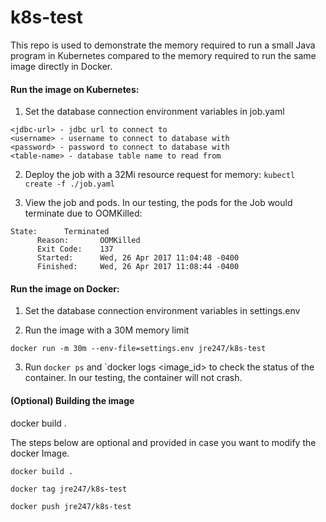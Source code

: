 k8s-test
===

This repo is used to demonstrate the memory required to run a small Java program in Kubernetes compared to the memory required to run the same image directly in Docker.

#### Run the image on Kubernetes:

1. Set the database connection environment variables in job.yaml
```
<jdbc-url> - jdbc url to connect to
<username> - username to connect to database with
<password> - password to connect to database with
<table-name> - database table name to read from
```

2. Deploy the job with a 32Mi resource request for memory:
`kubectl create -f ./job.yaml`


3. View the job and pods. In our testing, the pods for the Job would terminate due to OOMKilled:
```
State:		Terminated
      Reason:		OOMKilled
      Exit Code:	137
      Started:		Wed, 26 Apr 2017 11:04:48 -0400
      Finished:		Wed, 26 Apr 2017 11:08:44 -0400
```

#### Run the image on Docker:

1. Set the database connection environment variables in settings.env

2. Run the image with a 30M memory limit 

`docker run -m 30m --env-file=settings.env jre247/k8s-test`


3. Run `docker ps` and `docker logs <image_id> to check the status of the container. In our testing, the container will not crash.





#### (Optional) Building the image

docker build .

The steps below are optional and provided in case you want to modify the docker Image.

`docker build .`

`docker tag jre247/k8s-test`

`docker push jre247/k8s-test`
